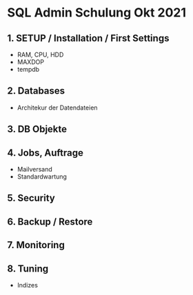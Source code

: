# SQL Admin Schulung Okt 2021


## 1. SETUP / Installation / First Settings

* RAM, CPU, HDD
* MAXDOP
* tempdb

## 2. Databases
* Architekur der Datendateien

## 3. DB Objekte

## 4. Jobs, Auftrage
* Mailversand
* Standardwartung

## 5. Security

## 6. Backup / Restore

## 7. Monitoring

## 8. Tuning
* Indizes

 
